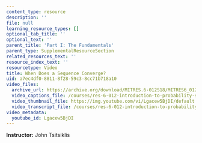 ```yaml
---
content_type: resource
description: ''
file: null
learning_resource_types: []
optional_tab_title: ''
optional_text: ''
parent_title: 'Part I: The Fundamentals'
parent_type: SupplementalResourceSection
related_resources_text: ''
resource_index_text: ''
resourcetype: Video
title: When Does a Sequence Converge?
uid: a7ec4df0-8811-8f28-59c3-8cc71b718a10
video_files:
  archive_url: https://archive.org/download/MITRES.6-012S18/MITRES6_012S18_S01-04_300k.mp4
  video_captions_file: /courses/res-6-012-introduction-to-probability-spring-2018/cecbc66a7ae45c189d31eee85aa3651e_Lgacew5BjDI.vtt
  video_thumbnail_file: https://img.youtube.com/vi/Lgacew5BjDI/default.jpg
  video_transcript_file: /courses/res-6-012-introduction-to-probability-spring-2018/beff6998cc3697df504eeb3911f1272c_Lgacew5BjDI.pdf
video_metadata:
  youtube_id: Lgacew5BjDI
---
```


**Instructor:** John Tsitsiklis